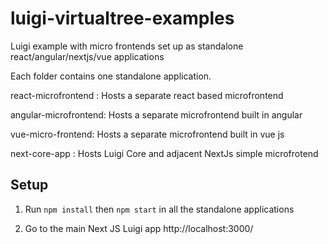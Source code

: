 # luigi-virtualtree-examples

Luigi example with micro frontends set up as standalone react/angular/nextjs/vue applications

Each folder contains one standalone application.

react-microfrontend : Hosts a separate react based microfrontend

angular-microfrontend: Hosts a separate microfrontend built in angular

vue-micro-frontend: Hosts a separate microfrontend built in vue js


next-core-app : Hosts Luigi Core and adjacent NextJs simple microfrotend

## Setup 

1. Run `npm install` then `npm start` in all the standalone applications 

2. Go to the main Next JS Luigi app http://localhost:3000/
